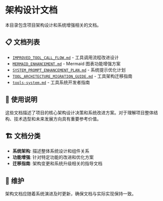 # 架构设计文档

本目录包含项目架构设计和系统增强相关的文档。

## 📋 文档列表

- [`IMPROVED_TOOL_CALL_FLOW.md`](./IMPROVED_TOOL_CALL_FLOW.md) - 工具调用流程改进设计
- [`MERMAID_ENHANCEMENT.md`](./MERMAID_ENHANCEMENT.md) - Mermaid 图表功能增强方案
- [`SYSTEM_PROMPT_ENHANCEMENT_PLAN.md`](./SYSTEM_PROMPT_ENHANCEMENT_PLAN.md) - 系统提示优化计划
- [`TOOL_ARCHITECTURE_MIGRATION_GUIDE.md`](./TOOL_ARCHITECTURE_MIGRATION_GUIDE.md) - 工具架构迁移指南
- [`tools-system.md`](./tools-system.md) - 工具系统开发者指南

## 📖 使用说明

这些文档描述了项目的核心架构设计决策和系统改进方案。对于理解项目整体结构、技术选型和未来发展方向具有重要参考价值。

## 🏗️ 文档分类

- **系统架构**: 描述整体系统设计和组件关系
- **功能增强**: 针对特定功能的改进和优化方案
- **迁移指南**: 架构变更和系统升级相关的指导文档

## 🔄 维护

架构文档应随着系统演进及时更新，确保文档与实际实现保持一致。